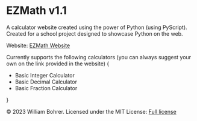 # EZMath v1.1

A calculator website created using the power of Python (using PyScript). Created for a school project designed to showcase Python on the web.

Website: <a href="https://wbohrer28.github.io/ezmath/">EZMath Website</a>

Currently supports the following calculators (you can always suggest your own on the link provided in the website) {
- Basic Integer Calculator
- Basic Decimal Calculator
- Basic Fraction Calculator

}

© 2023 William Bohrer. Licensed under the MIT License: <a href="https://github.com/wbohrer28/ezmath/blob/main/LICENSE">Full license</a>
